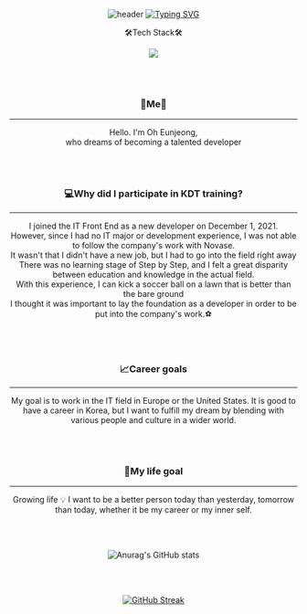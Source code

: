 <center>

![header](https://capsule-render.vercel.app/api?type=waving&color=gradiente=40&height=150&animation=fadeIn&section=footer&fontsize=1&text=🖱🥗☕🌍📚&fontAlign=70) 
[![Typing SVG](https://readme-typing-svg.herokuapp.com/?color=000000&lines=🎇Hello+,+Gata's+World🎇&font=Redressed&size=40&height=100)](https://git.io/typing-svg)


🛠Tech Stack🛠


<img src="https://img.shields.io/badge/Python-3766AB?style=flat-square&logo=Python&logoColor=white"/></a>

<br>
<br>

### 🍒Me🍒
---
Hello. I'm Oh Eunjeong,  
who dreams of becoming a talented developer

<br>
<br>

### 💻Why did I participate in KDT training?
---
I joined the IT Front End as a new developer on December 1, 2021.  
However, since I had no IT major or development experience, I was not able to follow the company's work with Novase.  
It wasn't that I didn't have a new job, but I had to go into the field right away  
There was no learning stage of Step by Step, and I felt a great disparity between education and knowledge in the actual field.  
With this experience, I can kick a soccer ball on a lawn that is better than the bare ground  
I thought it was important to lay the foundation as a developer in order to be put into the company's work.⚽

<br>
<br>

### 📈Career goals
---
My goal is to work in the IT field in Europe or the United States. It is good to have a career in Korea, but I want to fulfill my dream by blending with various people and culture in a wider world.


<br>
<br>

### 🎯My life goal
---

Growing life 💡 I want to be a better person today than yesterday, tomorrow than today, whether it be my career or my inner self.
 
<br>
<br>

![Anurag's GitHub stats](https://github-readme-stats.vercel.app/api?username=gata96&show_icons=true&theme=radical)

<br>
<br>

[![GitHub Streak](https://streak-stats.demolab.com?user=gata96&theme=radical)](https://git.io/streak-stats)

</center> 
